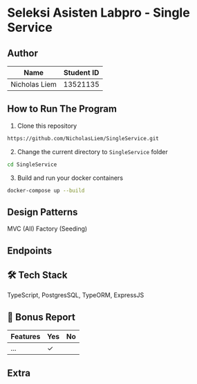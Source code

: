 # Seleksi Asisten Labpro - Single Service
## **Author**
| Name                      | Student ID |
|---------------------------|------------|
| Nicholas Liem             | 13521135   |

## **How to Run The Program**
1. Clone this repository
```sh
https://github.com/NicholasLiem/SingleService.git
```
2. Change the current directory to `SingleService` folder
```sh
cd SingleService
```
3. Build and run your docker containers
```sh
docker-compose up --build
```
## **Design Patterns**
MVC (All)
Factory (Seeding)


## **Endpoints**

## **🛠️ Tech Stack**
TypeScript, PostgresSQL, TypeORM, ExpressJS

## **📃 Bonus Report**
| Features                                               | Yes      | No |
|--------------------------------------------------------|----------|----|
| ...              | &check;  |    |

## **Extra**
[]()
